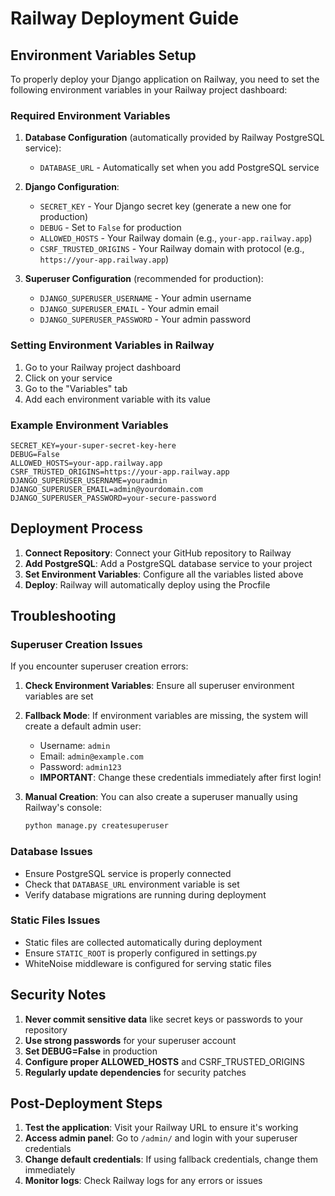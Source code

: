 # Railway Deployment Guide

## Environment Variables Setup

To properly deploy your Django application on Railway, you need to set the following environment variables in your Railway project dashboard:

### Required Environment Variables

1. **Database Configuration** (automatically provided by Railway PostgreSQL service):
   - `DATABASE_URL` - Automatically set when you add PostgreSQL service

2. **Django Configuration**:
   - `SECRET_KEY` - Your Django secret key (generate a new one for production)
   - `DEBUG` - Set to `False` for production
   - `ALLOWED_HOSTS` - Your Railway domain (e.g., `your-app.railway.app`)
   - `CSRF_TRUSTED_ORIGINS` - Your Railway domain with protocol (e.g., `https://your-app.railway.app`)

3. **Superuser Configuration** (recommended for production):
   - `DJANGO_SUPERUSER_USERNAME` - Your admin username
   - `DJANGO_SUPERUSER_EMAIL` - Your admin email
   - `DJANGO_SUPERUSER_PASSWORD` - Your admin password

### Setting Environment Variables in Railway

1. Go to your Railway project dashboard
2. Click on your service
3. Go to the "Variables" tab
4. Add each environment variable with its value

### Example Environment Variables

```
SECRET_KEY=your-super-secret-key-here
DEBUG=False
ALLOWED_HOSTS=your-app.railway.app
CSRF_TRUSTED_ORIGINS=https://your-app.railway.app
DJANGO_SUPERUSER_USERNAME=youradmin
DJANGO_SUPERUSER_EMAIL=admin@yourdomain.com
DJANGO_SUPERUSER_PASSWORD=your-secure-password
```

## Deployment Process

1. **Connect Repository**: Connect your GitHub repository to Railway
2. **Add PostgreSQL**: Add a PostgreSQL database service to your project
3. **Set Environment Variables**: Configure all the variables listed above
4. **Deploy**: Railway will automatically deploy using the Procfile

## Troubleshooting

### Superuser Creation Issues

If you encounter superuser creation errors:

1. **Check Environment Variables**: Ensure all superuser environment variables are set
2. **Fallback Mode**: If environment variables are missing, the system will create a default admin user:
   - Username: `admin`
   - Email: `admin@example.com`
   - Password: `admin123`
   - **IMPORTANT**: Change these credentials immediately after first login!

3. **Manual Creation**: You can also create a superuser manually using Railway's console:
   ```bash
   python manage.py createsuperuser
   ```

### Database Issues

- Ensure PostgreSQL service is properly connected
- Check that `DATABASE_URL` environment variable is set
- Verify database migrations are running during deployment

### Static Files Issues

- Static files are collected automatically during deployment
- Ensure `STATIC_ROOT` is properly configured in settings.py
- WhiteNoise middleware is configured for serving static files

## Security Notes

1. **Never commit sensitive data** like secret keys or passwords to your repository
2. **Use strong passwords** for your superuser account
3. **Set DEBUG=False** in production
4. **Configure proper ALLOWED_HOSTS** and CSRF_TRUSTED_ORIGINS
5. **Regularly update dependencies** for security patches

## Post-Deployment Steps

1. **Test the application**: Visit your Railway URL to ensure it's working
2. **Access admin panel**: Go to `/admin/` and login with your superuser credentials
3. **Change default credentials**: If using fallback credentials, change them immediately
4. **Monitor logs**: Check Railway logs for any errors or issues
